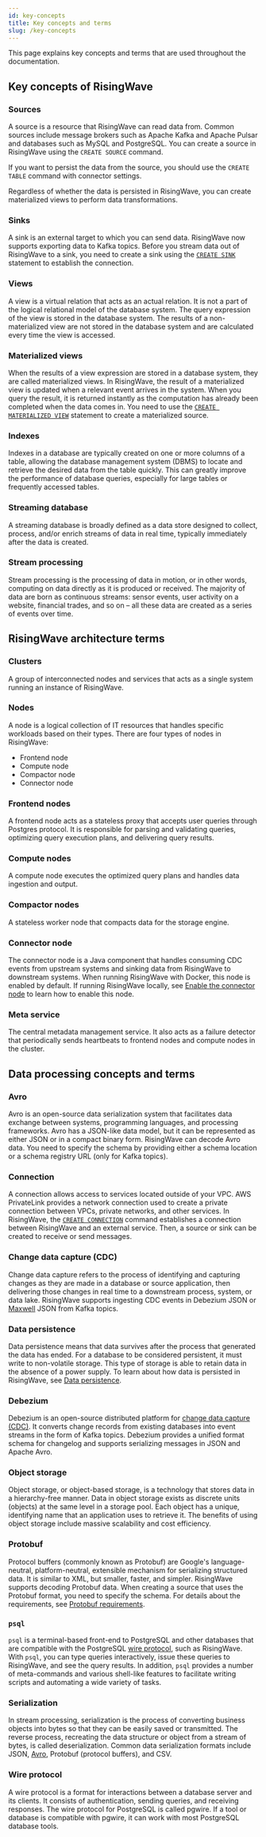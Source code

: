 ```yaml
---
id: key-concepts
title: Key concepts and terms
slug: /key-concepts
---
```


This page explains key concepts and terms that are used throughout the documentation.

## Key concepts of RisingWave

### Sources

A source is a resource that RisingWave can read data from. Common sources include message brokers such as Apache Kafka and Apache Pulsar and databases such as MySQL and PostgreSQL. You can create a source in RisingWave using the `CREATE SOURCE` command.

If you want to persist the data from the source, you should use the `CREATE TABLE` command with connector settings.

Regardless of whether the data is persisted in RisingWave, you can create materialized views to perform data transformations.

### Sinks

A sink is an external target to which you can send data. RisingWave now supports exporting data to Kafka topics. Before you stream data out of RisingWave to a sink, you need to create a sink using the [`CREATE SINK`](/sql/commands/sql-create-sink.md) statement to establish the connection.

### Views

A view is a virtual relation that acts as an actual relation. It is not a part of the logical relational model of the database system. The query expression of the view is stored in the database system. The results of a non-materialized view are not stored in the database system and are calculated every time the view is accessed.

### Materialized views

When the results of a view expression are stored in a database system, they are called materialized views. In RisingWave, the result of a materialized view is updated when a relevant event arrives in the system. When you query the result, it is returned instantly as the computation has already been completed when the data comes in. You need to use the [`CREATE MATERIALIZED VIEW`](/sql/commands/sql-create-mv.md) statement to create a materialized source.

### Indexes

Indexes in a database are typically created on one or more columns of a table, allowing the database management system (DBMS) to  locate and retrieve the desired data from the table quickly. This can greatly improve the performance of database queries, especially for large tables or frequently accessed tables.

### Streaming database

A streaming database is broadly defined as a data store designed to collect, process, and/or enrich streams of data in real time, typically immediately after the data is created.

### Stream processing

Stream processing is the processing of data in motion, or in other words, computing on data directly as it is produced or received.
The majority of data are born as continuous streams: sensor events, user activity on a website, financial trades, and so on – all these data are created as a series of events over time.

## RisingWave architecture terms

### Clusters

A group of interconnected nodes and services that acts as a single system running an instance of RisingWave.

### Nodes

A node is a logical collection of IT resources that handles specific workloads based on their types. There are four types of nodes in RisingWave:

- Frontend node
- Compute node
- Compactor node
- Connector node

### Frontend nodes

A frontend node acts as a stateless proxy that accepts user queries through Postgres protocol. It is responsible for parsing and validating queries, optimizing query execution plans, and delivering query results.

### Compute nodes

A compute node executes the optimized query plans and handles data ingestion and output.

### Compactor nodes

A stateless worker node that compacts data for the storage engine.

### Connector node

The connector node is a Java component that handles consuming CDC events from upstream systems and sinking data from RisingWave to downstream systems. When running RisingWave with Docker, this node is enabled by default. If running RisingWave locally, see [Enable the connector node](deploy/risingwave-local.md#optional-enable-the-connector-node) to learn how to enable this node. 

### Meta service

The central metadata management service. It also acts as a failure detector that periodically sends heartbeats to frontend nodes and compute nodes in the cluster.

## Data processing concepts and terms

### Avro

Avro is an open-source data serialization system that facilitates data exchange between systems, programming languages, and processing frameworks. Avro has a JSON-like data model, but it can be represented as either JSON or in a compact binary form. RisingWave can decode Avro data. You need to specify the schema by providing either a schema location or a schema registry URL (only for Kafka topics).

### Connection

A connection allows access to services located outside of your VPC. AWS PrivateLink provides a network connection used to create a private connection between VPCs, private networks, and other services. In RisingWave, the [`CREATE CONNECTION`](sql/commands/sql-create-connection.md) command establishes a connection between RisingWave and an external service. Then, a source or sink can be created to receive or send messages.

### Change data capture (CDC)

Change data capture refers to the process of identifying and capturing changes as they are made in a database or source application, then delivering those changes in real time to a downstream process, system, or data lake. RisingWave supports ingesting CDC events in Debezium JSON or [Maxwell](https://maxwells-daemon.io/) JSON from Kafka topics.

### Data persistence

Data persistence means that data survives after the process that generated the data has ended. For a database to be considered persistent, it must write to non-volatile storage. This type of storage is able to retain data in the absence of a power supply. To learn about how data is persisted in RisingWave, see [Data persistence](/data-persistence.md).

### Debezium

Debezium is an open-source distributed platform for [change data capture (CDC)](#change-data-capture-cdc). It converts change records from existing databases into event streams in the form of Kafka topics. Debezium provides a unified format schema for changelog and supports serializing messages in JSON and Apache Avro.

### Object storage

Object storage, or object-based storage, is a technology that stores data in a hierarchy-free manner. Data in object storage exists as discrete units (objects) at the same level in a storage pool. Each object has a unique, identifying name that an application uses to retrieve it. The benefits of using object storage include massive scalability and cost efficiency.

### Protobuf

Protocol buffers (commonly known as Protobuf) are Google's language-neutral, platform-neutral, extensible mechanism for serializing structured data. It is similar to XML, but smaller, faster, and simpler. RisingWave supports decoding Protobuf data. When creating a source that uses the Protobuf format, you need to specify the schema. For details about the requirements, see [Protobuf requirements](/sql/commands/sql-create-source.md#protobuf).

### `psql`

`psql` is a terminal-based front-end to PostgreSQL and other databases that are compatible with the PostgreSQL [wire protocol](#wire-protocol), such as RisingWave. With `psql`, you can type queries interactively, issue these queries to RisingWave, and see the query results. In addition, `psql` provides a number of meta-commands and various shell-like features to facilitate writing scripts and automating a wide variety of tasks.

### Serialization

In stream processing, serialization is the process of converting business objects into bytes so that they can be easily saved or transmitted. The reverse process, recreating the data structure or object from a stream of bytes, is called deserialization. Common data serialization formats include JSON, [Avro](#avro), Protobuf (protocol buffers), and CSV.

### Wire protocol

A wire protocol is a format for interactions between a database server and its clients. It consists of authentication, sending queries, and receiving responses. The wire protocol for PostgreSQL is called pgwire. If a tool or database is compatible with pgwire, it can work with most PostgreSQL database tools.
